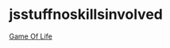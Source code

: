 # jsstuffnoskillsinvolved

[Game Of Life](https://multguy18.github.io/jsstuffnoskillsinvolved/gol/)
